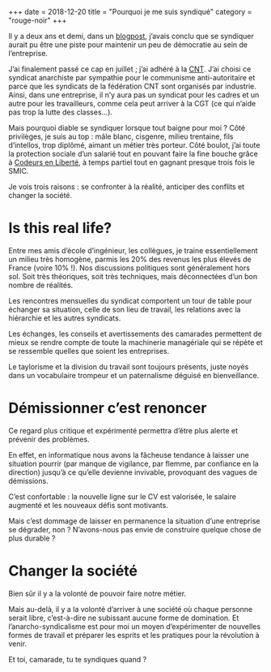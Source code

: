 +++
date = 2018-12-20
title = "Pourquoi je me suis syndiqué"
category = "rouge-noir"
+++

Il y a deux ans et demi, dans un
[blogpost](https://blog.tristramg.eu/anarchy-in-the-it.html), j’avais
conclu que se syndiquer aurait pu être une piste pour maintenir un peu
de démocratie au sein de l’entreprise.

J’ai finalement passé ce cap en juillet ; j’ai adhéré à la
[CNT](http://www.cnt-f.org). J’ai choisi ce syndicat anarchiste par
sympathie pour le communisme anti-autoritaire et parce que les syndicats
de la fédération CNT sont organisés par industrie. Ainsi, dans une
entreprise, il n’y aura pas un syndicat pour les cadres et un autre pour
les travailleurs, comme cela peut arriver à la CGT (ce qui n’aide pas
trop la lutte des classes...).

Mais pourquoi diable se syndiquer lorsque tout baigne pour moi ? Côté
privilèges, je suis au top : mâle blanc, cisgenre, milieu trentaine,
fils d’intellos, trop diplômé, aimant un métier très porteur. Côté
boulot, j’ai toute la protection sociale d’un salarié tout en pouvant
faire la fine bouche grâce à [Codeurs en
Liberté](https://www.codeursenliberté.fr), à temps partiel tout en
gagnant presque trois fois le SMIC.

Je vois trois raisons : se confronter à la réalité, anticiper des
conflits et changer la société.

# Is this real life?

Entre mes amis d’école d’ingénieur, les collègues, je traine
essentiellement un milieu très homogène, parmis les 20% des revenus les
plus élevés de France (voire 10% !). Nos discussions politiques sont
généralement hors sol. Soit très théoriques, soit très techniques, mais
déconnectées d’un bon nombre de réalités.

Les rencontres mensuelles du syndicat comportent un tour de table pour
échanger sa situation, celle de son lieu de travail, les relations avec
la hiérarchie et les autres syndicats.

Les échanges, les conseils et avertissements des camarades permettent de
mieux se rendre compte de toute la machinerie managériale qui se répète
et se ressemble quelles que soient les entreprises.

Le taylorisme et la division du travail sont toujours présents, juste
noyés dans un vocabulaire trompeur et un paternalisme déguisé en
bienveillance.

# Démissionner c’est renoncer

Ce regard plus critique et expérimenté permettra d’être plus alerte et
prévenir des problèmes.

En effet, en informatique nous avons la fâcheuse tendance à laisser une
situation pourrir (par manque de vigilance, par flemme, par confiance en
la direction) jusqu’à ce qu’elle devienne invivable, provoquant des
vagues de démissions.

C’est confortable : la nouvelle ligne sur le CV est valorisée, le
salaire augmenté et les nouveaux défis sont motivants.

Mais c’est dommage de laisser en permanence la situation d’une
entreprise se dégrader, non ? N’avons-nous pas envie de construire
quelque chose de plus durable ?

# Changer la société

Bien sûr il y a la volonté de pouvoir faire notre métier.

Mais au-delà, il y a la volonté d’arriver à une société où chaque
personne serait libre, c’est-à-dire ne subissant aucune forme de
domination. Et l’anarcho-syndicalisme est pour moi un moyen
d’expérimenter de nouvelles formes de travail et préparer les esprits et
les pratiques pour la révolution à venir.

Et toi, camarade, tu te syndiques quand ?
